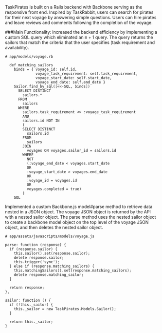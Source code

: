 TaskPirates is built on a Rails backend with Backbone serving as the responsive front end.  Inspired by TaskRabbit, users can search for pirates for their next voyage by answering simple questions.  Users can hire pirates and leave reviews and comments following the completion of the voyage.

###Main Functionality:
Increased the backend efficiency by implementing a custom SQL query which eliminated an n + 1 query.  The query returns the sailors that match the criteria that the user specifies (task requirement and availability).

```
# app/models/voyage.rb

  def matching_sailors
    binds = { voyage_id: self.id,
              voyage_task_requirement: self.task_requirement,
              voyage_start_date: self.start_date,
              voyage_end_date: self.end_date }
    Sailor.find_by_sql([<<-SQL, binds])
      SELECT DISTINCT
        sailors.*
      FROM
        sailors
      WHERE
        sailors.task_requirement <> :voyage_task_requirement
        AND
        sailors.id NOT IN
        (
        SELECT DISTINCT
          sailors.id
        FROM
          sailors
        JOIN
          voyages ON voyages.sailor_id = sailors.id
        WHERE
          NOT
          (:voyage_end_date < voyages.start_date
          OR
          :voyage_start_date > voyages.end_date
          OR
          :voyage_id = voyages.id
          OR
          voyages.completed = true)
        )
    SQL
```

Implemented a custom Backbone.js model#parse method to retrieve data nested in a JSON object.  The voyage JSON object is returned by the API with a nested sailor object.  The parse method uses the nested sailor object to create a backbone model object on the top level of the voyage JSON object, and then deletes the nested sailor object.
```
# app/assets/javascripts/models/voyage.js

parse: function (response) {
  if (response.sailor) {
    this.sailor().set(response.sailor);
    delete response.sailor;
    this.trigger('sync');
  } else if (response.matching_sailors) {
    this.matchingSailors().set(response.matching_sailors);
    delete response.matching_sailor;
  }

  return response;
},

sailor: function () {
  if (!this._sailor) {
    this._sailor = new TaskPirates.Models.Sailor();
  }

  return this._sailor;
}
```
